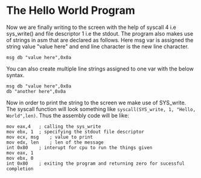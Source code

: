 # The Hello World Program

Now we are finally writing to the screen with the help of syscall 4 i.e sys\_write() and file descriptor 1 i.e the stdout. The program also makes use of strings in asm that are declared as follows. Here msg var is assigned the string value "value here" and end line character is the new line character.

```
msg db "value here",0x0a
```

You can also create multiple line strings assigned to one var with the below syntax.

```
msg db "value here",0x0a
db "another here",0x0a
```

Now in order to print the string to the screen we make use of SYS\_write. The syscall function will look something like `syscall(SYS_write, 1, "Hello, World",len)`. Thus the assembly code will be like:

```
mov eax,4 	; calling the sys_write
mov ebx, 1 	; specifying the stdout file descriptor
mov ecx, msg	; value to print
mov edx, len	; len of the message
int 0x80	; interupt for cpu to run the things given
mov eax, 1
mov ebx, 0
int 0x80	; exiting the program and returning zero for sucessful completion
```
